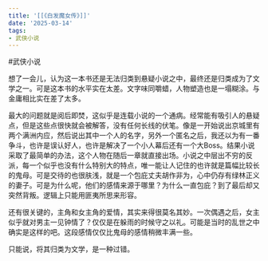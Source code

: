 ```yaml
---
title: '[[《白发魔女传》]]'
date: '2025-03-14'
tags:
- 武侠小说
---
```

#武侠小说 

想了一会儿，认为这一本书还是无法归类到悬疑小说之中，最终还是归类成为了文学之一。可是这本书的水平实在太差。文字味同嚼蜡，人物塑造也是一塌糊涂。与金庸相比实在差了太多。

最大的问题就是阅后即焚，这似乎是连载小说的一个通病。经常能有吸引人的悬疑点，但是这些点很快就会被解答，没有任何长线的伏笔。像是一开始说出京城里有两个满洲内应，然后说出其中一个人的名字，另外一个匿名之后，我还以为有一番争斗，也许是误认好人，也许是解决了一个小人幕后还有一个大Boss。结果小说采取了最简单的办法，这个人物在随后一章就直接出场。小说之中层出不穷的反派，每一个似乎也没有什么特别大的特点，唯一能让人记住的也许就是篇幅比较长的鬼母。可是交待的也很肤浅，就是一个包庇丈夫胡作非为，心中仍存有绿林正义的妻子。可是为什么呢，他们的感情来源于哪里？为什么一直包庇？到了最后却又突然背叛。逻辑上只能用匪夷所思来形容。

还有很关键的，主角和女主角的爱情，其实来得很莫名其妙。一次偶遇之后，女主似乎就对男主一见钟情了？仅仅是在躲雨的时候守之以礼。可能是当时的乱世之中确实是这样的吧。这段感情仅仅比鬼母的感情稍微丰满一些。

只能说，将其归类为文学，是一种过错。
